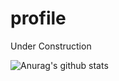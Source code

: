 # profile
Under Construction

![Anurag's github stats](https://github-readme-stats.vercel.app/api?username=olivier-vromans&theme=radical)
